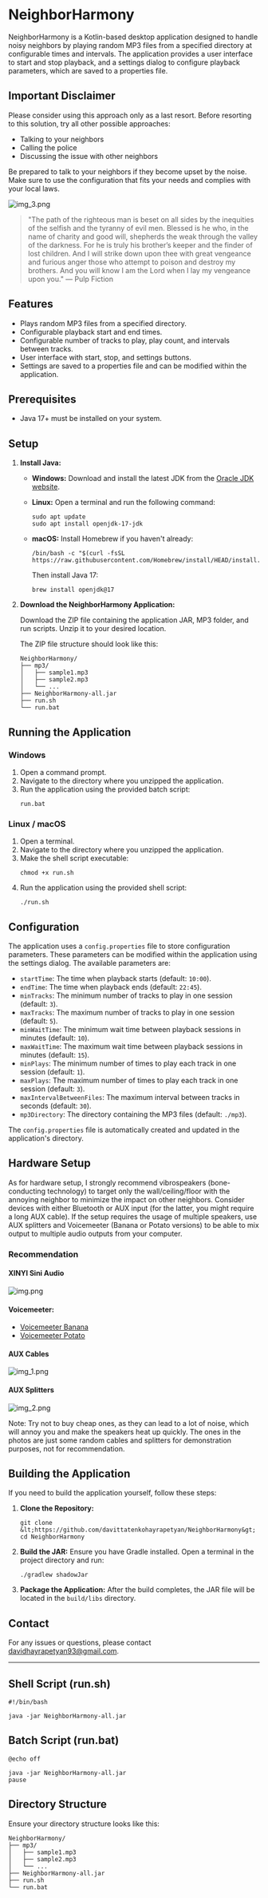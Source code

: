 # NeighborHarmony

NeighborHarmony is a Kotlin-based desktop application designed to handle noisy neighbors by playing random MP3 files from a specified directory at configurable times and intervals. The application provides a user interface to start and stop playback, and a settings dialog to configure playback parameters, which are saved to a properties file.

## Important Disclaimer

Please consider using this approach only as a last resort. Before resorting to this solution, try all other possible approaches:
- Talking to your neighbors
- Calling the police
- Discussing the issue with other neighbors

Be prepared to talk to your neighbors if they become upset by the noise. Make sure to use the configuration that fits your needs and complies with your local laws.


![img_3.png](img_3.png)
> "The path of the righteous man is beset on all sides by the inequities of the selfish and the tyranny of evil men. Blessed is he who, in the name of charity and good will, shepherds the weak through the valley of the darkness. For he is truly his brother’s keeper and the finder of lost children. And I will strike down upon thee with great vengeance and furious anger those who attempt to poison and destroy my brothers. And you will know I am the Lord when I lay my vengeance upon you." — Pulp Fiction

## Features

- Plays random MP3 files from a specified directory.
- Configurable playback start and end times.
- Configurable number of tracks to play, play count, and intervals between tracks.
- User interface with start, stop, and settings buttons.
- Settings are saved to a properties file and can be modified within the application.

## Prerequisites
   
- Java 17+ must be installed on your system.

## Setup

1. **Install Java:**

    - **Windows:**
      Download and install the latest JDK from the [Oracle JDK website](https://www.oracle.com/java/technologies/javase-jdk17-downloads.html).

    - **Linux:**
      Open a terminal and run the following command:
      ```
      sudo apt update
      sudo apt install openjdk-17-jdk
      ```

    - **macOS:**
      Install Homebrew if you haven't already:
      ```
      /bin/bash -c "$(curl -fsSL https://raw.githubusercontent.com/Homebrew/install/HEAD/install.sh)"
      ```
      Then install Java 17:
      ```
      brew install openjdk@17
      ```

2. **Download the NeighborHarmony Application:**

   Download the ZIP file containing the application JAR, MP3 folder, and run scripts. Unzip it to your desired location.

   The ZIP file structure should look like this:
   ```
   NeighborHarmony/
   ├── mp3/
   │   ├── sample1.mp3
   │   ├── sample2.mp3
   │   └── ...
   ├── NeighborHarmony-all.jar
   ├── run.sh
   └── run.bat
   ```

## Running the Application

### Windows

1. Open a command prompt.
2. Navigate to the directory where you unzipped the application.
3. Run the application using the provided batch script:
   ```
   run.bat
   ```

### Linux / macOS

1. Open a terminal.
2. Navigate to the directory where you unzipped the application.
3. Make the shell script executable:
   ```
   chmod +x run.sh
   ```
4. Run the application using the provided shell script:
   ```
   ./run.sh
   ```

## Configuration

The application uses a `config.properties` file to store configuration parameters. These parameters can be modified within the application using the settings dialog. The available parameters are:

- `startTime`: The time when playback starts (default: `10:00`).
- `endTime`: The time when playback ends (default: `22:45`).
- `minTracks`: The minimum number of tracks to play in one session (default: `3`).
- `maxTracks`: The maximum number of tracks to play in one session (default: `5`).
- `minWaitTime`: The minimum wait time between playback sessions in minutes (default: `10`).
- `maxWaitTime`: The maximum wait time between playback sessions in minutes (default: `15`).
- `minPlays`: The minimum number of times to play each track in one session (default: `1`).
- `maxPlays`: The maximum number of times to play each track in one session (default: `3`).
- `maxIntervalBetweenFiles`: The maximum interval between tracks in seconds (default: `30`).
- `mp3Directory`: The directory containing the MP3 files (default: `./mp3`).

The `config.properties` file is automatically created and updated in the application's directory.

## Hardware Setup

As for hardware setup, I strongly recommend vibrospeakers (bone-conducting technology) to target only the wall/ceiling/floor with the annoying neighbor to minimize the impact on other neighbors. Consider devices with either Bluetooth or AUX input (for the latter, you might require a long AUX cable). If the setup requires the usage of multiple speakers, use AUX splitters and Voicemeeter (Banana or Potato versions) to be able to mix output to multiple audio outputs from your computer.

### Recommendation
#### XINYI Sini Audio
![img.png](img.png)

#### Voicemeeter:
- [Voicemeeter Banana](https://vb-audio.com/Voicemeeter/banana.htm)
- [Voicemeeter Potato](https://vb-audio.com/Voicemeeter/potato.htm)

#### AUX Cables

![img_1.png](img_1.png)

#### AUX Splitters

![img_2.png](img_2.png)

Note: Try not to buy cheap ones, as they can lead to a lot of noise, which will annoy you and make the speakers heat up quickly. The ones in the photos are just some random cables and splitters for demonstration purposes, not for recommendation.
## Building the Application

If you need to build the application yourself, follow these steps:

1. **Clone the Repository:**
   ```
   git clone &lt;https://github.com/davittatenkohayrapetyan/NeighborHarmony&gt;
   cd NeighborHarmony
   ```

2. **Build the JAR:**
   Ensure you have Gradle installed. Open a terminal in the project directory and run:
   ```
   ./gradlew shadowJar
   ```

3. **Package the Application:**
   After the build completes, the JAR file will be located in the `build/libs` directory.

## Contact

For any issues or questions, please contact davidhayrapetyan93@gmail.com.

---

## Shell Script (run.sh)

```
#!/bin/bash

java -jar NeighborHarmony-all.jar
```

## Batch Script (run.bat)

```
@echo off

java -jar NeighborHarmony-all.jar
pause
```

## Directory Structure

Ensure your directory structure looks like this:

```
NeighborHarmony/
├── mp3/
│   ├── sample1.mp3
│   ├── sample2.mp3
│   └── ...
├── NeighborHarmony-all.jar
├── run.sh
└── run.bat
```
